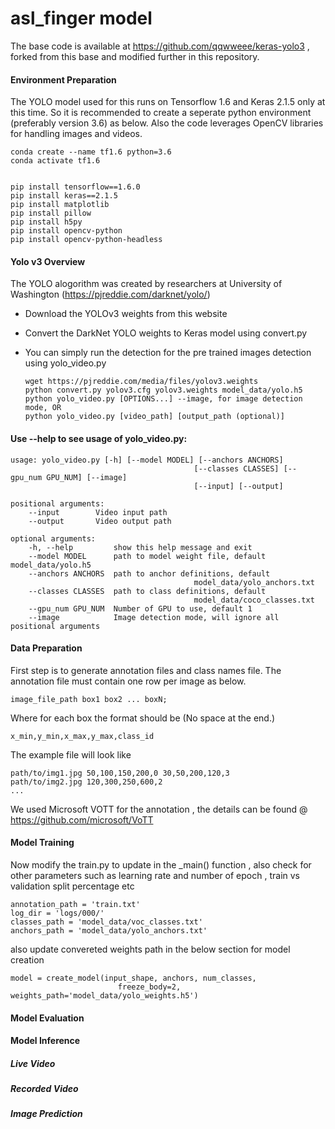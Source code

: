 # asl_finger model
The base code is available at https://github.com/qqwweee/keras-yolo3 , forked from this base and modified further in this repository.

#### Environment Preparation

The YOLO model used for this runs on Tensorflow 1.6 and Keras 2.1.5 only at this time. So it is recommended to create a seperate python environment (preferably version 3.6) as below. Also the code leverages OpenCV libraries for handling images and videos.

    conda create --name tf1.6 python=3.6 
    conda activate tf1.6


    pip install tensorflow==1.6.0
    pip install keras==2.1.5
    pip install matplotlib
    pip install pillow
    pip install h5py
    pip install opencv-python
    pip install opencv-python-headless


#### Yolo v3 Overview

The YOLO alogorithm was created by researchers at University of Washington (https://pjreddie.com/darknet/yolo/)

- Download the YOLOv3 weights from this website
- Convert the DarkNet YOLO weights to Keras model using convert.py
- You can simply run the detection for the pre trained images detection using yolo_video.py

      wget https://pjreddie.com/media/files/yolov3.weights
      python convert.py yolov3.cfg yolov3.weights model_data/yolo.h5
      python yolo_video.py [OPTIONS...] --image, for image detection mode, OR
      python yolo_video.py [video_path] [output_path (optional)]



#### Use --help to see usage of yolo_video.py:

	usage: yolo_video.py [-h] [--model MODEL] [--anchors ANCHORS]
											 [--classes CLASSES] [--gpu_num GPU_NUM] [--image]
											 [--input] [--output]

	positional arguments:
		--input        Video input path
		--output       Video output path

	optional arguments:
		-h, --help         show this help message and exit
		--model MODEL      path to model weight file, default model_data/yolo.h5
		--anchors ANCHORS  path to anchor definitions, default
											 model_data/yolo_anchors.txt
		--classes CLASSES  path to class definitions, default
											 model_data/coco_classes.txt
		--gpu_num GPU_NUM  Number of GPU to use, default 1
		--image            Image detection mode, will ignore all positional arguments


#### Data Preparation

First step is to generate annotation files and class names file. 
The annotation file must contain one row per image as below.

	image_file_path box1 box2 ... boxN;
	
Where for each box the format should be (No space at the end.)

	x_min,y_min,x_max,y_max,class_id 	

The example file will look like 

	path/to/img1.jpg 50,100,150,200,0 30,50,200,120,3
	path/to/img2.jpg 120,300,250,600,2
	...

We used Microsoft VOTT for the annotation , the details can be found @ https://github.com/microsoft/VoTT


#### Model Training

Now modify the train.py to update in the _main() function , also check for other parameters such as learning rate 
and number of epoch , train vs validation split percentage etc

	annotation_path = 'train.txt'
	log_dir = 'logs/000/'
	classes_path = 'model_data/voc_classes.txt'
	anchors_path = 'model_data/yolo_anchors.txt'

also update convereted weights path in the below section for model creation

	model = create_model(input_shape, anchors, num_classes,
							freeze_body=2, weights_path='model_data/yolo_weights.h5')

#### Model Evaluation

#### Model Inference

  ##### Live Video
  
  ##### Recorded Video
  
  ##### Image Prediction
  
